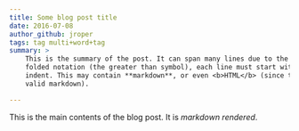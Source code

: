 ```yaml
---
title: Some blog post title
date: 2016-07-08
author_github: jroper
tags: tag multi+word+tag
summary: >
    This is the summary of the post. It can span many lines due to the yaml
    folded notation (the greater than symbol), each line must start with an
    indent. This may contain **markdown**, or even <b>HTML</b> (since that's
    valid markdown).

---
```


This is the main contents of the blog post.  It is *markdown rendered*.
